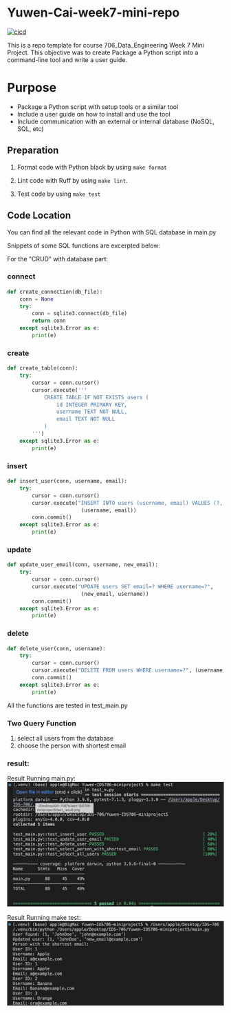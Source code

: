 # Yuwen-Cai-week7-mini-repo  

[![cicd](https://github.com/nogibjj/Yuwen-IDS706-miniproject5/actions/workflows/cicd.yml/badge.svg)](https://github.com/nogibjj/Yuwen-IDS706-miniproject5/actions/workflows/cicd.yml)  

This is a repo template for course 706_Data_Engineering Week 7 Mini Project. This objective was to create Package a Python script into a command-line tool and write a user guide.

# Purpose
- Package a Python script with setup tools or a similar tool
- Include a user guide on how to install and use the tool
- Include communication with an external or internal database (NoSQL, SQL, etc)



## Preparation
1. Format code with Python black by using `make format`

2. Lint code with Ruff by using `make lint`. 

3. Test code by using `make test`


## Code Location
You can find all the relevant code in Python with SQL database in main.py

Snippets of some SQL functions are excerpted below:

For the "CRUD" with database part:

### connect 
```python
def create_connection(db_file):
    conn = None
    try:
        conn = sqlite3.connect(db_file)
        return conn
    except sqlite3.Error as e:
        print(e)
```

### create
```python
def create_table(conn):
    try:
        cursor = conn.cursor()
        cursor.execute('''
            CREATE TABLE IF NOT EXISTS users (
                id INTEGER PRIMARY KEY,
                username TEXT NOT NULL,
                email TEXT NOT NULL
            )
        ''')
    except sqlite3.Error as e:
        print(e)
```

### insert
```python
def insert_user(conn, username, email):
    try:
        cursor = conn.cursor()
        cursor.execute("INSERT INTO users (username, email) VALUES (?, ?)",
                        (username, email))
        conn.commit()
    except sqlite3.Error as e:
        print(e)
```

### update
```python
def update_user_email(conn, username, new_email):
    try:
        cursor = conn.cursor()
        cursor.execute("UPDATE users SET email=? WHERE username=?",
                        (new_email, username))
        conn.commit()
    except sqlite3.Error as e:
        print(e)
```

### delete
```python
def delete_user(conn, username):
    try:
        cursor = conn.cursor()
        cursor.execute("DELETE FROM users WHERE username=?", (username,))
        conn.commit()
    except sqlite3.Error as e:
        print(e)
```


All the functions are tested in test_main.py

### Two Query Function
1. select all users from the database
2. choose the person with shortest email

### result:
Result Running main.py:
![Alt text](<test_result.png>)

Result Running make test:
![Alt text](<main_result.png>)
